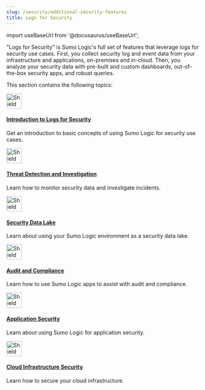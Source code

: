 ```yaml
---
slug: /security/additional-security-features
title: Logs for Security
---
```


import useBaseUrl from '@docusaurus/useBaseUrl';

"Logs for Security" is Sumo Logic's full set of features that leverage logs for security use cases. First, you collect security log and event data from your infrastructure and applications, on-premises and in-cloud. Then, you analyze your security data with pre-built and custom dashboards, out-of-the-box security apps, and robust queries.

This section contains the following topics:

<div className="box-wrapper">
<div className="box smallbox card">
  <div className="container">
  <a href={useBaseUrl('docs/security/additional-security-features/introduction')}><img src={useBaseUrl('img/icons/security/security.png')} alt="Shield icon" width="40"/><h4>Introduction to Logs for Security</h4></a>
  <p>Get an introduction to basic concepts of using Sumo Logic for security use cases.</p>
  </div>
</div>
<div className="box smallbox card">
  <div className="container">
  <a href={useBaseUrl('docs/security/additional-security-features/threat-detection-and-investigation')}><img src={useBaseUrl('img/icons/security/security.png')} alt="Shield icon" width="40"/><h4>Threat Detection and Investigation</h4></a>
  <p>Learn how to monitor security data and investigate incidents.</p>
  </div>
</div>
<div className="box smallbox card">
  <div className="container">
  <a href={useBaseUrl('docs/security/additional-security-features/data-lake')}><img src={useBaseUrl('img/icons/security/security.png')} alt="Shield icon" width="40"/><h4>Security Data Lake</h4></a>
  <p>Learn about using your Sumo Logic environment as a security data lake.</p>
  </div>
</div>
<div className="box smallbox card">
  <div className="container">
  <a href={useBaseUrl('docs/security/additional-security-features/audit-and-compliance')}><img src={useBaseUrl('img/icons/security/security.png')} alt="Shield icon" width="40"/><h4>Audit and Compliance</h4></a>
  <p>Learn how to use Sumo Logic apps to assist with audit and compliance.</p>
  </div>
</div>
<div className="box smallbox card">
  <div className="container">
  <a href={useBaseUrl('docs/security/additional-security-features/application-security')}><img src={useBaseUrl('img/icons/security/security.png')} alt="Shield icon" width="40"/><h4>Application Security</h4></a>
  <p>Learn about using Sumo Logic for application security.</p>
  </div>
</div>
<div className="box smallbox card">
  <div className="container">
  <a href={useBaseUrl('docs/security/additional-security-features/cloud-infrastructure-security')}><img src={useBaseUrl('img/icons/security/security.png')} alt="Shield icon" width="40"/><h4>Cloud Infrastructure Security</h4></a>
  <p>Learn how to secure your cloud infrastructure.</p>
  </div>
</div>
</div>